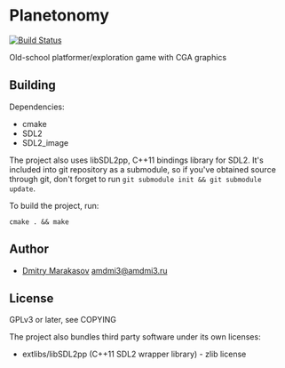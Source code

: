 # Planetonomy

[![Build Status](https://travis-ci.org/AMDmi3/planetonomy.svg?branch=master)](https://travis-ci.org/AMDmi3/planetonomy)

Old-school platformer/exploration game with CGA graphics

## Building

Dependencies:

* cmake
* SDL2
* SDL2_image

The project also uses libSDL2pp, C++11 bindings library for SDL2.
It's included into git repository as a submodule, so if you've
obtained source through git, don't forget to run ```git submodule
init && git submodule update```.

To build the project, run:

```
cmake . && make
```

## Author

* [Dmitry Marakasov](https://github.com/AMDmi3) <amdmi3@amdmi3.ru>

## License

GPLv3 or later, see COPYING

The project also bundles third party software under its own licenses:

* extlibs/libSDL2pp (C++11 SDL2 wrapper library) - zlib license
